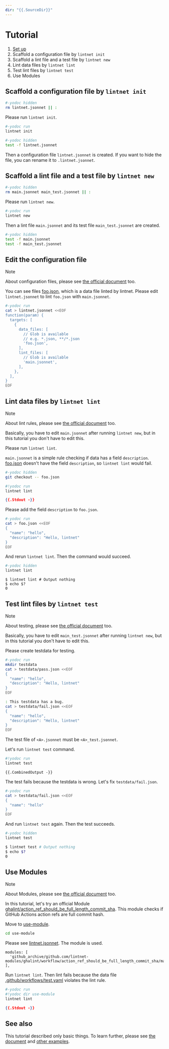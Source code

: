 ```yaml
---
dir: "{{.SourceDir}}"
---
```


# Tutorial

1. [Set up](../README.md#set-up)
1. Scaffold a configuration file by `lintnet init`
1. Scaffold a lint file and a test file by `lintnet new`
1. Lint data files by `lintnet lint`
1. Test lint files by `lintnet test`
1. Use Modules

## Scaffold a configuration file by `lintnet init`

```sh
#-yodoc hidden
rm lintnet.jsonnet || :
```

Please run `lintnet init`.

```sh
#-yodoc run
lintnet init
```

```sh
#-yodoc hidden
test -f lintnet.jsonnet
```

Then a configuration file `lintnet.jsonnet` is created.
If you want to hide the file, you can rename it to `.lintnet.jsonnet`.

## Scaffold a lint file and a test file by `lintnet new`

```sh
#-yodoc hidden
rm main.jsonnet main_test.jsonnet || :
```

Please run `lintnet new`.

```sh
#-yodoc run
lintnet new
```

Then a lint file `main.jsonnet` and its test file `main_test.jsonnet` are created.

```sh
#-yodoc hidden
test -f main.jsonnet
test -f main_test.jsonnet
```

## Edit the configuration file

> [!NOTE]
> About configuration files, please see [the official document](https://lintnet.github.io/docs/config/) too.

You can see files [foo.json](foo.json), which is a data file linted by lintnet.
Please edit `lintnet.jsonnet` to lint `foo.json` with `main.jsonnet`.

```sh
#-yodoc run
cat > lintnet.jsonnet <<EOF
function(param) {
  targets: [
    {
      data_files: [
        // Glob is available
        // e.g. *.json, **/*.json
        'foo.json',
      ],
      lint_files: [
        // Glob is available
        'main.jsonnet',
      ],
    },
  ],
}
EOF
```

## Lint data files by `lintnet lint`

> [!NOTE]
> About lint rules, please see [the official document](https://lintnet.github.io/docs/lint-rule/) too.

Basically, you have to edit `main.jsonnet` after running `lintnet new`, but in this tutorial you don't have to edit this.

Please run `lintnet lint`.

`main.jsonnet` is a simple rule checking if data has a field `description`.
[foo.json](foo.json) doesn't have the field `description`, so `lintnet lint` would fail.

```sh
#-yodoc hidden
git checkout -- foo.json
```

```sh
#!yodoc run
lintnet lint
```

```json
{{.Stdout -}}
```

Please add the field `description` to `foo.json`.

```sh
#-yodoc run
cat > foo.json <<EOF
{
  "name": "hello",
  "description": "Hello, lintnet"
}
EOF
```

And rerun `lintnet lint`.
Then the command would succeed.

```sh
#-yodoc hidden
lintnet lint
```

```console
$ lintnet lint # Output nothing
$ echo $?
0
```

## Test lint files by `lintnet test`

> [!NOTE]
> About testing, please see [the official document](https://lintnet.github.io/docs/test-rule/) too.

Basically, you have to edit `main_test.jsonnet` after running `lintnet new`, but in this tutorial you don't have to edit this.

Please create testdata for testing.

```sh
#-yodoc run
mkdir testdata
cat > testdata/pass.json <<EOF
{
  "name": "hello",
  "description": "Hello, lintnet"
}
EOF

: This testdata has a bug.
cat > testdata/fail.json <<EOF
{
  "name": "hello",
  "description": "Hello, lintnet"
}
EOF
```

The test file of `<A>.jsonnet` must be `<A>_test.jsonnet`.

Let's run `lintnet test` command.

```sh
#!yodoc run
lintnet test
```

```
{{.CombinedOutput -}}
```

The test fails because the testdata is wrong.
Let's fix `testdata/fail.json`.

```sh
#-yodoc run
cat > testdata/fail.json <<EOF
{
  "name": "hello"
}
EOF
```

And run `lintnet test` again. Then the test succeeds.

```sh
#-yodoc hidden
lintnet test
```

```sh
$ lintnet test # Output nothing
$ echo $?
0
```

## Use Modules

> [!NOTE]
> About Modules, please see [the official document](https://lintnet.github.io/docs/module/) too.

In this tutorial, let's try an official Module [ghalint/action_ref_should_be_full_length_commit_sha](https://github.com/lintnet/modules/tree/main/modules/ghalint/action_ref_should_be_full_length_commit_sha).
This module checks if GitHub Actions action refs are full commit hash.

Move to [use-module](use-module).

```sh
cd use-module
```

Please see [lintnet.jsonnet](use-module/lintnet.jsonnet). The module is used.

```jsonnet
modules: [
  'github_archive/github.com/lintnet-modules/ghalint/workflow/action_ref_should_be_full_length_commit_sha/main.jsonnet@00571db321e413d45be457f39e48cd4237399bb7:v0.3.0',
],
```

Run `lintnet lint`. Then lint fails because the data file [.github/workflows/test.yaml](use-module/.github/workflows/test.yaml) violates the lint rule.

```sh
#-yodoc run
#!yodoc dir use-module
lintnet lint
```

```json
{{.Stdout -}}
```

## See also

This tutorial described only basic things.
To learn further, please see [the document](https://lintnet.github.io/docs/) and [other examples](../README.md).
